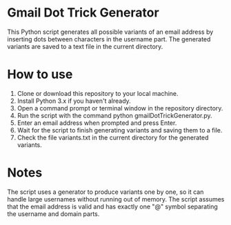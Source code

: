 # Gmail Dot Trick Generator
This Python script generates all possible variants of an email address by inserting dots between characters in the username part. The generated variants are saved to a text file in the current directory.

# How to use
1. Clone or download this repository to your local machine.
2. Install Python 3.x if you haven't already.
3. Open a command prompt or terminal window in the repository directory.
4. Run the script with the command python gmailDotTrickGenerator.py.
5. Enter an email address when prompted and press Enter.
6. Wait for the script to finish generating variants and saving them to a file.
7. Check the file variants.txt in the current directory for the generated variants.

# Notes
The script uses a generator to produce variants one by one, so it can handle large usernames without running out of memory.
The script assumes that the email address is valid and has exactly one "@" symbol separating the username and domain parts.
